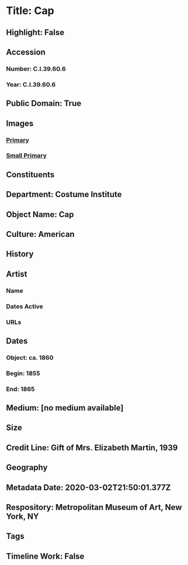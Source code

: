# Title: Cap
## Highlight: False
## Accession
### Number: C.I.39.60.6
### Year: C.I.39.60.6
## Public Domain: True
## Images
### [Primary](https://images.metmuseum.org/CRDImages/ci/original/CI39.60.6.jpg)
### [Small Primary](https://images.metmuseum.org/CRDImages/ci/web-large/CI39.60.6.jpg)
## Constituents
## Department: Costume Institute
## Object Name: Cap
## Culture: American
## History
## Artist
### Name
### Dates Active
### URLs
## Dates
### Object: ca. 1860
### Begin: 1855
### End: 1865
## Medium: [no medium available]
## Size
## Credit Line: Gift of Mrs. Elizabeth Martin, 1939
## Geography
## Metadata Date: 2020-03-02T21:50:01.377Z
## Respository: Metropolitan Museum of Art, New York, NY
## Tags
## Timeline Work: False
